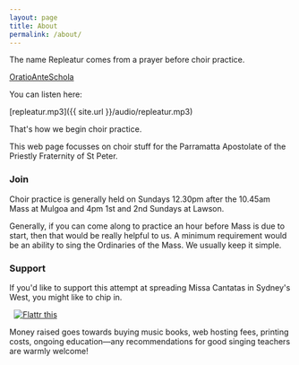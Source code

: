 ```yaml
---
layout: page
title: About
permalink: /about/
---
```


The name Repleatur comes from a prayer before choir practice.

[OratioAnteSchola](http://repleatur.net/wp-content/uploads/2012/03/OratioAnteSchola.pdf)

You can listen here:

[repleatur.mp3]({{ site.url }}/audio/repleatur.mp3)

That's how we begin choir practice.

This web page focusses on choir stuff for the Parramatta Apostolate of the Priestly Fraternity of St Peter.


### Join

Choir practice is generally held on Sundays 12.30pm after the 10.45am Mass at Mulgoa and 4pm 1st and 2nd Sundays at Lawson.

Generally, if you can come along to practice an hour before Mass is due to start, then that would be really helpful to us.  A minimum requirement would be an ability to sing the Ordinaries of the Mass.  We usually keep it simple.

### Support

If you'd like to support this attempt at spreading Missa Cantatas in Sydney's West, you might like to chip in. 

<script data-gratipay-username="veromary"
        data-gratipay-widget="button"
        src="//grtp.co/v1.js"></script> &nbsp; <a href="https://flattr.com/submit/auto?user_id=veromary&url=http%3A%2F%2Fwww.repleatur.net" target="_blank"><img src="//button.flattr.com/flattr-badge-large.png" alt="Flattr this" title="Flattr this" border="0"></a> 

Money raised goes towards buying music books, web hosting fees, printing costs, ongoing education&mdash;any recommendations for good singing teachers are warmly welcome!


